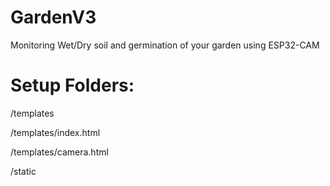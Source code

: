 # GardenV3
Monitoring Wet/Dry soil and germination of your garden using ESP32-CAM

# Setup Folders:
/templates

/templates/index.html

/templates/camera.html


/static
